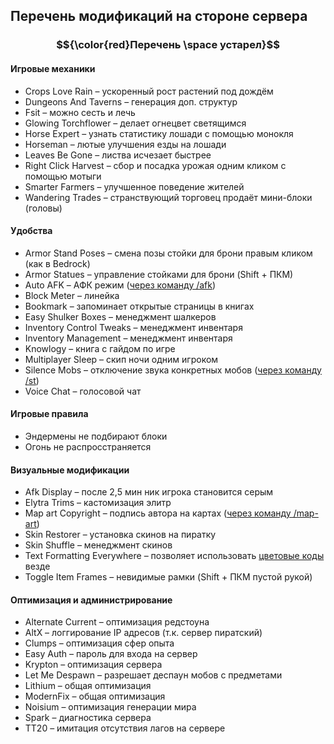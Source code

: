 ## Перечень модификаций на стороне сервера

### $${\color{red}Перечень \space устарел}$$

#### Игровые механики
- Crops Love Rain – ускоренный рост растений под дождём
- Dungeons And Taverns – генерация доп. структур
- Fsit – можно сесть и лечь
- Glowing Torchflower – делает огнецвет светящимся
- Horse Expert – узнать статистику лошади с помощью монокля
- Horseman – лютые улучшения езды на лошади
- Leaves Be Gone – листва исчезает быстрее
- Right Click Harvest – сбор и посадка урожая одним кликом с помощью мотыги
- Smarter Farmers – улучшенное поведение жителей
- Wandering Trades – странствующий торговец продаёт мини-блоки (головы)

#### Удобства
- Armor Stand Poses – смена позы стойки для брони правым кликом (как в Bedrock)
- Armor Statues – управление стойками для брони (Shift + ПКМ)
- Auto AFK – АФК режим ([через команду /afk](server_commands.md))
- Block Meter – линейка
- Bookmark – запоминает открытые страницы в книгах
- Easy Shulker Boxes – менеджмент шалкеров
- Inventory Control Tweaks – менеджмент инвентаря
- Inventory Management – менеджмент инвентаря
- Knowlogy – книга с гайдом по игре
- Multiplayer Sleep – скип ночи одним игроком
- Silence Mobs – отключение звука конкретных мобов ([через команду /st](server_commands.md))
- Voice Chat – голосовой чат

#### Игровые правила
- Эндермены не подбирают блоки
- Огонь не распросстраняется

#### Визуальные модификации
- Afk Display – после 2,5 мин ник игрока становится серым
- Elytra Trims – кастомизация элитр
- Map art Copyright – подпись автора на картах ([через команду /map-art](server_commands.md))
- Skin Restorer – установка скинов на пиратку
- Skin Shuffle – менеджмент скинов
- Text Formatting Everywhere – позволяет использовать [цветовые коды](https://minecraft.wiki/w/Formatting_codes) везде
- Toggle Item Frames – невидимые рамки (Shift + ПКМ пустой рукой)

#### Оптимизация и администрирование
- Alternate Current – оптимизация редстоуна
- AltX – логгирование IP адресов (т.к. сервер пиратский)
- Clumps – оптимизация сфер опыта
- Easy Auth – пароль для входа на сервер
- Krypton – оптимизация сервера
- Let Me Despawn – разрешает деспаун мобов с предметами
- Lithium – общая оптимизация
- ModernFix – общая оптимизация
- Noisium – оптимизация генерации мира
- Spark – диагностика сервера
- TT20 – имитация отсутствия лагов на сервере
